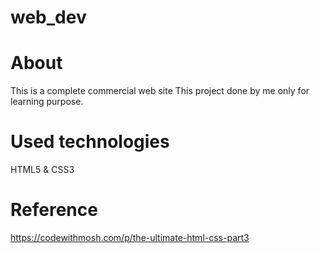 # web_dev


# About 
 This is a complete commercial web site 
 This project done by me only for learning purpose. 
 
 
# Used technologies
 HTML5 & CSS3
 
 
# Reference
https://codewithmosh.com/p/the-ultimate-html-css-part3



